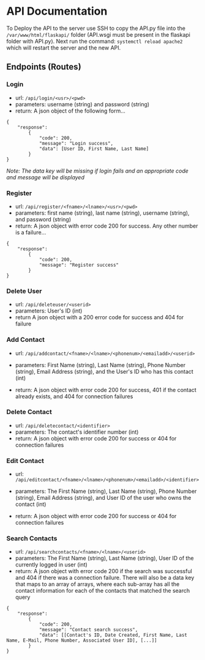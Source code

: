 # API Documentation
To Deploy the API to the server use SSH to copy the API.py file into the `/var/www/html/flaskapi/` folder (API.wsgi must be present in the flaskapi folder with API.py). Next run the command: `systemctl reload apache2` which will restart the server and the new API.

## Endpoints (Routes)
### Login
- url: `/api/login/<usr>/<pwd>`
- parameters: username (string) and password (string)
- return: A json object of the following form...

```
{
    "response": 
        {
            "code": 200, 
            "message": "Login success", 
            "data": [User ID, First Name, Last Name]
        }
}
```
*Note: The data key will be missing if login fails and an appropriate code and message will be displayed*
### Register
- url: `/api/register/<fname>/<lname>/<usr>/<pwd>`
- parameters: first name (string), last name (string), username (string), and password (string)
- return: A json object with error code 200 for success. Any other number is a failure...
```
{
    "response": 
        {
            "code": 200, 
            "message": "Register success"
        }
}
```
### Delete User
- url: `/api/deleteuser/<userid>`
- parameters: User's ID (int)
- return A json object with a 200 error code for success and 404 for failure
### Add Contact
- url: `/api/addcontact/<fname>/<lname>/<phonenum>/<emailadd>/<userid>`
- parameters: First Name (string), Last Name (string), Phone Number (string), Email Address (string), and the User's ID 
  who has this contact (int)
  
- return: A json object with error code 200 for success, 401 if the contact already exists, and 404 for connection failures
### Delete Contact
- url: `/api/deletecontact/<identifier>`
- parameters: The contact's identifier number (int)
- return: A json object with error code 200 for success or 404 for connection failures
### Edit Contact
- url: `/api/editcontact/<fname>/<lname>/<phonenum>/<emailadd>/<identifier>`
- parameters: The First Name (string), Last Name (string), Phone Number (string), Email Address (string), and User ID of
the user who owns the contact (int)
  
- return: A json object with error code 200 for success or 404 for connection failures
### Search Contacts
- url: `/api/searchcontacts/<fname>/<lname>/<userid>`
- parameters: The First Name (string), Last Name (string), User ID of the currently logged in user (int)
- return: A json object with error code 200 if the search was successful and 404 if there was a connection failure.
 There will also be a data key that maps to an array of arrays, where each sub-array has all the contact information for
  each of the contacts that matched the search query
  
```
{
    "response": 
        {
            "code": 200, 
            "message": "Contact search success", 
            "data": [[Contact's ID, Date Created, First Name, Last Name, E-Mail, Phone Number, Associated User ID], [...]]
        }
}
```